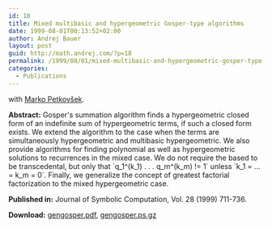 ```yaml
---
id: 18
title: Mixed multibasic and hypergeometric Gosper-type algorithms
date: 1999-08-01T00:13:52+02:00
author: Andrej Bauer
layout: post
guid: http://math.andrej.com/?p=18
permalink: /1999/08/01/mixed-multibasic-and-hypergeometric-gosper-type-algorithms/
categories:
  - Publications
---
```

with [Marko Petkovšek](http://www.fmf.uni-lj.si/~petkovsek/).

**Abstract:** Gosper's summation algorithm finds a hypergeometric closed form of an indefinite sum of hypergeometric terms, if such a closed form exists. We extend the algorithm to the case when the terms are simultaneously hypergeometric and multibasic hypergeometric. We also provide algorithms for finding polynomial as well as hypergeometric solutions to recurrences in the mixed case. We do not require the based to be transcedental, but only that \`q\_1^(k\_1) . . . q\_m^(k\_m) != 1\` unless \`k\_1 = ... = k\_m = 0\`. Finally, we generalize the concept of greatest factorial factorization to the mixed hypergeometric case.

**Published in:** Journal of Symbolic Computation, Vol. 28 (1999) 711-736. 

**Download:** [gengosper.pdf](/asset/data/gengosper.pdf), [gengosper.ps.gz](/asset/data/gengosper.ps.gz)
